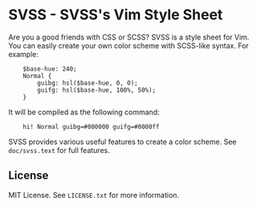 SVSS - SVSS's Vim Style Sheet
=============================
Are you a good friends with CSS or SCSS?
SVSS is a style sheet for Vim. You can easily create your own color scheme with SCSS-like syntax. For example:

```
    $base-hue: 240;
    Normal {
        guibg: hsl($base-hue, 0, 0);
        guifg: hsl($base-hue, 100%, 50%);
    }
```

It will be compiled as the following command:

```vim
    hi! Normal guibg=#000000 guifg=#0000ff
```

SVSS provides various useful features to create a color scheme.
See `doc/svss.text` for full features.


License
-------
MIT License. See `LICENSE.txt` for more information.
